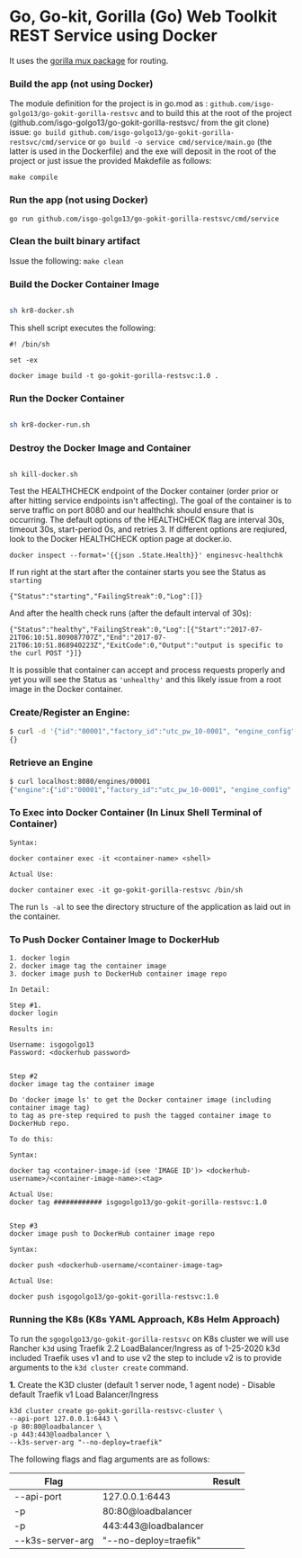 # Go, Go-kit, Gorilla (Go) Web Toolkit REST Service using Docker

It uses the [gorilla mux package](https://github.com/gorilla/mux) for routing.

### Build the app  (not using Docker)

The module definition for the project is in go.mod as : `github.com/isgo-golgo13/go-gokit-gorilla-restsvc` and to build this at the root of the project (github.com/isgo-golgo13/go-gokit-gorilla-restsvc/ from the git clone) issue:
`go build github.com/isgo-golgo13/go-gokit-gorilla-restsvc/cmd/service` or `go build -o service cmd/service/main.go` (the latter is used in the Dockerfile) and the exe will deposit in the root of the project or just issue the provided Makdefile as follows:

`make compile`

### Run the app (not using Docker)
`go run github.com/isgo-golgo13/go-gokit-gorilla-restsvc/cmd/service`

### Clean the built binary artifact
Issue the following: `make clean`


### Build the Docker Container Image

```bash

sh kr8-docker.sh 

```
This shell script executes the following:

```
#! /bin/sh

set -ex

docker image build -t go-gokit-gorilla-restsvc:1.0 .
```

### Run the Docker Container
```bash

sh kr8-docker-run.sh
```


### Destroy the Docker Image and Container
```

sh kill-docker.sh
```


Test the HEALTHCHECK endpoint of the Docker container (order prior or after hitting service endpoints isn't affecting). The goal of the container is to serve traffic on port 8080 and our healthchk should ensure that is occurring. The default options of the HEALTHCHECK flag are interval 30s, timeout 30s, start-period 0s, and retries 3. If different options are reqiured, look to the Docker HEALTHCHECK option page at docker.io.
```
docker inspect --format='{{json .State.Health}}' enginesvc-healthchk
```

If run right at the start after the container starts you see the Status as `starting`
```
{"Status":"starting","FailingStreak":0,"Log":[]}
```

And after the health check runs (after the default interval of 30s):
```
{"Status":"healthy","FailingStreak":0,"Log":[{"Start":"2017-07-21T06:10:51.809087707Z","End":"2017-07-21T06:10:51.868940223Z","ExitCode":0,"Output":"output is specific to the curl POST "}]}
```
It is possible that container can accept and process requests properly and yet you will see the Status as `'unhealthy'` and this likely issue from a root image in the Docker container.



### Create/Register an Engine:

```bash
$ curl -d '{"id":"00001","factory_id":"utc_pw_10-0001", "engine_config" : "Radial", "engine_capacity": 660.10, "fuel_capacity": 400.00, "fuel_range": 240.60}' -H "Content-Type: application/json" -X POST http://localhost:8080/engines/
{}
```

### Retrieve an Engine
 
```bash
$ curl localhost:8080/engines/00001
{"engine":{"id":"00001","factory_id":"utc_pw_10-0001", "engine_config" : "Radial", "engine_capacity": 660.10, "fuel_capacity": 400.00, "fuel_range": 240.60}}
```

### To Exec into Docker Container (In Linux Shell Terminal of Container)

```
Syntax:

docker container exec -it <container-name> <shell> 

Actual Use:

docker container exec -it go-gokit-gorilla-restsvc /bin/sh
```

The run `ls -al` to see the directory structure of the application as laid out in the container.


### To Push Docker Container Image to  DockerHub

```
1. docker login 
2. docker image tag the container image 
3. docker image push to DockerHub container image repo

In Detail:

Step #1. 
docker login

Results in:

Username: isgogolgo13
Password: <dockerhub password>


Step #2 
docker image tag the container image 

Do 'docker image ls' to get the Docker container image (including container image tag)
to tag as pre-step required to push the tagged container image to DockerHub repo.

To do this:

Syntax:

docker tag <container-image-id (see 'IMAGE ID')> <dockerhub-username>/<container-image-name>:<tag>

Actual Use:
docker tag ############ isgogolgo13/go-gokit-gorilla-restsvc:1.0


Step #3 
docker image push to DockerHub container image repo 

Syntax:

docker push <dockerhub-username/<container-image-tag>

Actual Use:

docker push isgogolgo13/go-gokit-gorilla-restsvc:1.0

```


### Running the K8s (K8s YAML Approach, K8s Helm Approach)

To run the `sgogolgo13/go-gokit-gorilla-restsvc` on K8s cluster we will use Rancher `k3d` using Traefik 2.2 LoadBalancer/Ingress as of 1-25-2020
k3d included Traefik uses v1 and to use v2 the step to include v2 is to provide arguments to the `k3d cluster create` command.

**1.** Create the K3D cluster (default 1 server node, 1 agent node) - Disable default Traefik v1 Load Balancer/Ingress
```
k3d cluster create go-gokit-gorilla-restsvc-cluster \
--api-port 127.0.0.1:6443 \
-p 80:80@loadbalancer \
-p 443:443@loadbalancer \
--k3s-server-arg "--no-deploy=traefik"
```

The following flags and flag arguments are as follows:

| Flag              |                        | Result                                                     | 
| ----------------- |:-------------          | ----------------------------------------------------------:| 
| --api-port        |  127.0.0.1:6443        |                                   | 
| -p                | 80:80@loadbalancer     |                                   | 
| -p                | 443:443@loadbalancer   |                                   | 
| --k3s-server-arg  | "--no-deploy=traefik"  |                                   |